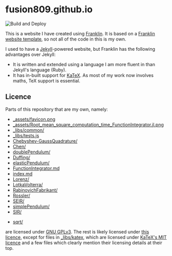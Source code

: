 # fusion809.github.io
![Build and Deploy](https://github.com/fusion809/fusion809.github.io/workflows/Build%20and%20Deploy/badge.svg)

This is a website I have created using [Franklin](https://franklinjl.org). It is based on a [Franklin website template](https://github.com/tlienart/FranklinTemplates.jl), so not all of the code in this is my own.

I used to have a [Jekyll](https://en.wikipedia.org/wiki/Jekyll_(software))-powered website, but Franklin has the following advantages over Jekyll:

* It is written and extended using a language I am more fluent in than Jekyll's language (Ruby).
* It has in-built support for [KaTeX](https://en.wikipedia.org/wiki/KaTeX). As most of my work now involves maths, TeX support is essential.

## Licence
Parts of this repository that are my own, namely:

* [_assets/favicon.png](_assets/favicon.png)
* [_assets/Root_mean_square_computation_time_FunctionIntegrator.jl.png](_assets/Root_mean_square_computation_time_FunctionIntegrator.jl.png)
* [_libs/common/](_libs/common/)
* [_libs/tests.js](_libs/tests.js)
* [Chebyshev-GaussQuadrature/](Chebyshev-GaussQuadrature/)
* [Chen/](Chen/)
* [doublePendulum/](doublePendulum/)
* [Duffing/](Duffing/)
* [elasticPendulum/](/elasticPendulum/)
* [FunctionIntegrator.md](FunctionIntegrator.md)
* [index.md](index.md)
* [Lorenz/](Lorenz/)
* [LotkaVolterra/](LotkaVolterra/)
* [RabinovichFabrikant/](/RabinovichFabrikant/)
* [Rossler/](Rossler/)
* [SEIR/](SEIR/)
* [simplePendulum/](simplePendulum/)
* [SIR/](SIR/)
- [sqrt/](sqrt/)

are licensed under [GNU GPLv3](LICENCE). The rest is likely licensed under [this licence](https://github.com/tlienart/FranklinTemplates.jl/blob/master/LICENSE.md), except for files in [\_libs/katex](_libs/katex/), which are licensed under [KaTeX's MIT licence](https://github.com/KaTeX/KaTeX/blob/master/LICENSE) and a few files which clearly mention their licensing details at their top.